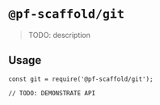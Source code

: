 # `@pf-scaffold/git`

> TODO: description

## Usage

```
const git = require('@pf-scaffold/git');

// TODO: DEMONSTRATE API
```
